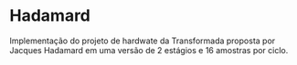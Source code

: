 # Hadamard

Implementação do projeto de hardwate da Transformada proposta por Jacques Hadamard em uma versão de 2 estágios e 16 amostras por ciclo.
